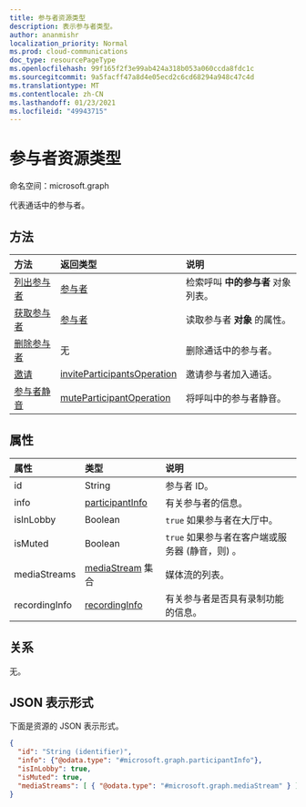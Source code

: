 ```yaml
---
title: 参与者资源类型
description: 表示参与者类型。
author: ananmishr
localization_priority: Normal
ms.prod: cloud-communications
doc_type: resourcePageType
ms.openlocfilehash: 99f165f2f3e99ab424a318b053a060ccda8fdc1c
ms.sourcegitcommit: 9a5facff47a8d4e05ecd2c6cd68294a948c47c4d
ms.translationtype: MT
ms.contentlocale: zh-CN
ms.lasthandoff: 01/23/2021
ms.locfileid: "49943715"
---
```

# <a name="participant-resource-type"></a>参与者资源类型

命名空间：microsoft.graph

代表通话中的参与者。

## <a name="methods"></a>方法

| 方法                                                 | 返回类型                                                 | 说明                                    |
|:-------------------------------------------------------|:------------------------------------------------------------|:-----------------------------------------------|
| [列出参与者](../api/participant-get.md)          | [参与者](participant.md)                               | 检索呼叫 **中的参与者** 对象列表。 |
| [获取参与者](../api/participant-get.md)           | [参与者](participant.md)                               | 读取参与者 **对象** 的属性。 |
| [删除参与者](../api/participant-delete.md)         | 无   | 删除通话中的参与者。                  |
| [邀请](../api/participant-invite.md)                 | [inviteParticipantsOperation](../resources/inviteparticipantsoperation.md)                        | 邀请参与者加入通话。              |
| [参与者静音](../api/participant-mute.md)         | [muteParticipantOperation](muteparticipantoperation.md)     | 将呼叫中的参与者静音。                  |

## <a name="properties"></a>属性

| 属性             | 类型                                     | 说明                                                  |
| :------------------- | :--------------------------------------- | :------------------------------------------------------------|
| id                   | String                                   | 参与者 ID。                                          |
| info                 | [participantInfo](participantinfo.md)    | 有关参与者的信息。                          |
| isInLobby            | Boolean                                  | `true` 如果参与者在大厅中。                          |
| isMuted              | Boolean                                  | `true` 如果参与者在客户端或服务器 (静音，则) 。    |
| mediaStreams         | [mediaStream](mediastream.md) 集合 | 媒体流的列表。                                   |
| recordingInfo        | [recordingInfo](recordinginfo.md)        | 有关参与者是否具有录制功能的信息。 |

## <a name="relationships"></a>关系
无。

## <a name="json-representation"></a>JSON 表示形式

下面是资源的 JSON 表示形式。

<!-- {
  "blockType": "resource",
  "optionalProperties": [

  ],
  "@odata.type": "microsoft.graph.participant"
}-->
```json
{
  "id": "String (identifier)",
  "info": {"@odata.type": "#microsoft.graph.participantInfo"},
  "isInLobby": true,
  "isMuted": true,
  "mediaStreams": [ { "@odata.type": "#microsoft.graph.mediaStream" } ]
}
```

<!-- uuid: 8fcb5dbc-d5aa-4681-8e31-b001d5168d79
2015-10-25 14:57:30 UTC -->
<!--
{
  "type": "#page.annotation",
  "description": "participant resource",
  "keywords": "",
  "section": "documentation",
  "tocPath": "",
  "suppressions": []
}
-->

